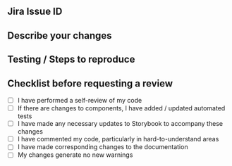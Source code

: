 ## Jira Issue ID 
[](https://tripleten-apiary.atlassian.net/browse/)

<!-- Instructions: Add the ECASI issue number between the brackets above -->
<!-- Example: [ECASI-123](https://tripleten-apiary.atlassian.net/browse/ECASI-123) -->

## Describe your changes


## Testing / Steps to reproduce


## Checklist before requesting a review
- [ ] I have performed a self-review of my code
- [ ] If there are changes to components, I have added / updated automated tests
- [ ] I have made any necessary updates to Storybook to accompany these changes
- [ ] I have commented my code, particularly in hard-to-understand areas
- [ ] I have made corresponding changes to the documentation
- [ ] My changes generate no new warnings
